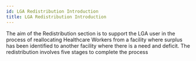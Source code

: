 ```yaml
---
id: LGA Redistribution Introduction
title: LGA Redistribution Introduction
---
```


The aim of the Redistribution section is to support the LGA user in the process of reallocating Healthcare Workers from a facility where surplus has been identified to another facility where there is a need and deficit. The redistribution involves five stages to complete the process
